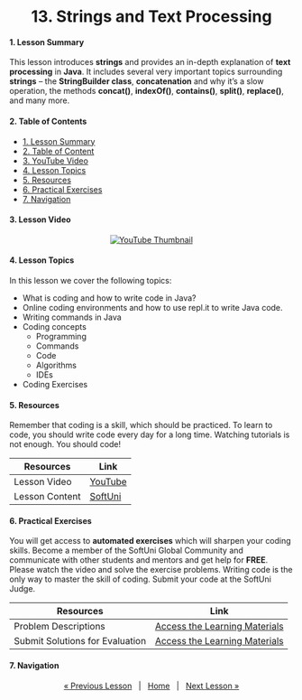 <h1 align="center">13. Strings and Text Processing</h1>

#### 1. Lesson Summary

This lesson introduces **strings** and provides an in-depth explanation of **text processing** in **Java**. It includes several very important topics surrounding **strings** – the **StringBuilder class**, **concatenation** and why it’s a slow operation, the methods **concat()**, **indexOf()**, **contains()**, **split()**, **replace()**, and many more. 

#### 2. Table of Contents
* [1. Lesson Summary](#1-Lesson-Summary)
* [2. Table of Content](#2-Table-of-Content)
* [3. YouTube Video](#3-YouTube-Video)
* [4. Lesson Topics](#4-Lesson-Topics)
* [5. Resources](#5-Resources)
* [6. Practical Exercises](#6-Practical-Exercises)
* [7. Navigation](#7-Navigation)

#### 3. Lesson Video
<p align="center">
<a href="https://youtu.be/uTXLkIG1UCE">
    <img src="assets/embedded-videos/13.png" alt="YouTube Thumbnail">
 </a>
</p>

#### 4. Lesson Topics
In this lesson we cover the following topics:
* What is coding and how to write code in Java?
* Online coding environments and how to use repl.it to write Java code.
* Writing commands in Java
* Coding concepts
  * Programming
  * Commands
  * Code
  * Algorithms
  * IDEs
* Coding Exercises

#### 5. Resources
<p>Remember that coding is a skill, which should be practiced. To learn to code, you should write code every day for a long time. Watching tutorials is not enough. You should code! </p>

| Resources | Link |
| ----- | ----- |
| Lesson Video| [YouTube](https://youtu.be/uTXLkIG1UCE) |
| Lesson Content | [SoftUni](https://softuni.org/code-lessons/java-foundations-certification-strings-and-text-processing/) |

#### 6. Practical Exercises
You will get access to **automated exercises** which will sharpen your coding skills. Become a member of the SoftUni Global Community and communicate with other students and mentors and get help for **FREE**.
Please watch the video and solve the exercise problems. Writing code is the only way to master the skill of coding. Submit your code at the SoftUni Judge.

| Resources | Link |
| ----- | ----- |
| Problem Descriptions | [Access the Learning Materials](https://softuni.org/code-lessons/java-foundations-certification-strings-and-text-processing/) |
| Submit Solutions for Evaluation | [Access the Learning Materials](https://softuni.org/code-lessons/java-foundations-certification-strings-and-text-processing/) |

#### 7. Navigation

<p align="center">
    <a href="https://github.com/SoftUni/Free-Java-Certification-Course/blob/main/lessons/12-Lists.md">« Previous Lesson</a> &nbsp; | &nbsp; <a href="https://github.com/SoftUni/Free-Java-Certification-Course">Home</a> &nbsp; | &nbsp; <a href="https://github.com/SoftUni/Free-Java-Certification-Course/blob/main/lessons/14-Maps%2C-Lambda-and-Stream-API.md">Next Lesson »</a>
</p>
